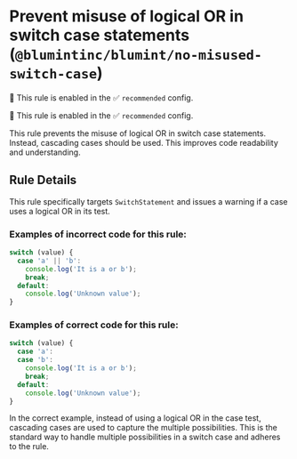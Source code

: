 # Prevent misuse of logical OR in switch case statements (`@blumintinc/blumint/no-misused-switch-case`)

💼 This rule is enabled in the ✅ `recommended` config.

<!-- end auto-generated rule header -->

💼 This rule is enabled in the ✅ `recommended` config.

<!-- end auto-generated rule header -->

This rule prevents the misuse of logical OR in switch case statements. Instead, cascading cases should be used. This improves code readability and understanding.

## Rule Details

This rule specifically targets `SwitchStatement` and issues a warning if a case uses a logical OR in its test.

### Examples of incorrect code for this rule:

```typescript
switch (value) {
  case 'a' || 'b':
    console.log('It is a or b');
    break;
  default:
    console.log('Unknown value');
}
```

### Examples of correct code for this rule:

```typescript
switch (value) {
  case 'a':
  case 'b':
    console.log('It is a or b');
    break;
  default:
    console.log('Unknown value');
}
```

In the correct example, instead of using a logical OR in the case test, cascading cases are used to capture the multiple possibilities. This is the standard way to handle multiple possibilities in a switch case and adheres to the rule.
